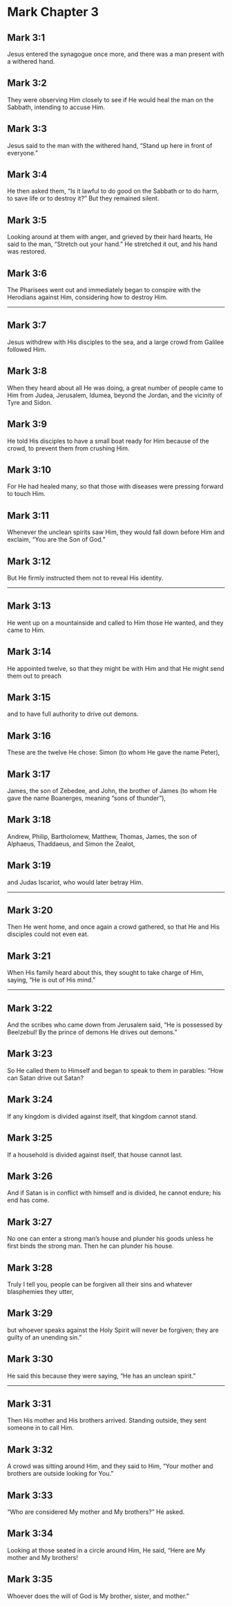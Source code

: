 # Mark Chapter 3

## Mark 3:1

Jesus entered the synagogue once more, and there was a man present with a withered hand.

## Mark 3:2

They were observing Him closely to see if He would heal the man on the Sabbath, intending to accuse Him.

## Mark 3:3

Jesus said to the man with the withered hand, “Stand up here in front of everyone.”

## Mark 3:4

He then asked them, “Is it lawful to do good on the Sabbath or to do harm, to save life or to destroy it?” But they remained silent.

## Mark 3:5

Looking around at them with anger, and grieved by their hard hearts, He said to the man, “Stretch out your hand.” He stretched it out, and his hand was restored.

## Mark 3:6

The Pharisees went out and immediately began to conspire with the Herodians against Him, considering how to destroy Him.

---

## Mark 3:7

Jesus withdrew with His disciples to the sea, and a large crowd from Galilee followed Him.

## Mark 3:8

When they heard about all He was doing, a great number of people came to Him from Judea, Jerusalem, Idumea, beyond the Jordan, and the vicinity of Tyre and Sidon.

## Mark 3:9

He told His disciples to have a small boat ready for Him because of the crowd, to prevent them from crushing Him.

## Mark 3:10

For He had healed many, so that those with diseases were pressing forward to touch Him.

## Mark 3:11

Whenever the unclean spirits saw Him, they would fall down before Him and exclaim, “You are the Son of God.”

## Mark 3:12

But He firmly instructed them not to reveal His identity.

---

## Mark 3:13

He went up on a mountainside and called to Him those He wanted, and they came to Him.

## Mark 3:14

He appointed twelve, so that they might be with Him and that He might send them out to preach

## Mark 3:15

and to have full authority to drive out demons.

## Mark 3:16

These are the twelve He chose: Simon (to whom He gave the name Peter),

## Mark 3:17

James, the son of Zebedee, and John, the brother of James (to whom He gave the name Boanerges, meaning “sons of thunder”),

## Mark 3:18

Andrew, Philip, Bartholomew, Matthew, Thomas, James, the son of Alphaeus, Thaddaeus, and Simon the Zealot,

## Mark 3:19

and Judas Iscariot, who would later betray Him.

---

## Mark 3:20

Then He went home, and once again a crowd gathered, so that He and His disciples could not even eat.

## Mark 3:21

When His family heard about this, they sought to take charge of Him, saying, “He is out of His mind.”

---

## Mark 3:22

And the scribes who came down from Jerusalem said, “He is possessed by Beelzebul! By the prince of demons He drives out demons.”

## Mark 3:23

So He called them to Himself and began to speak to them in parables: “How can Satan drive out Satan?

## Mark 3:24

If any kingdom is divided against itself, that kingdom cannot stand.

## Mark 3:25

If a household is divided against itself, that house cannot last.

## Mark 3:26

And if Satan is in conflict with himself and is divided, he cannot endure; his end has come.

## Mark 3:27

No one can enter a strong man’s house and plunder his goods unless he first binds the strong man. Then he can plunder his house.

## Mark 3:28

Truly I tell you, people can be forgiven all their sins and whatever blasphemies they utter,

## Mark 3:29

but whoever speaks against the Holy Spirit will never be forgiven; they are guilty of an unending sin.”

## Mark 3:30

He said this because they were saying, “He has an unclean spirit.”

---

## Mark 3:31

Then His mother and His brothers arrived. Standing outside, they sent someone in to call Him.

## Mark 3:32

A crowd was sitting around Him, and they said to Him, “Your mother and brothers are outside looking for You.”

## Mark 3:33

“Who are considered My mother and My brothers?” He asked.

## Mark 3:34

Looking at those seated in a circle around Him, He said, “Here are My mother and My brothers!

## Mark 3:35

Whoever does the will of God is My brother, sister, and mother.”
